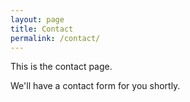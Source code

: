 ```yaml
---
layout: page
title: Contact
permalink: /contact/
---
```


This is the contact page.

We'll have a contact form for you shortly.
